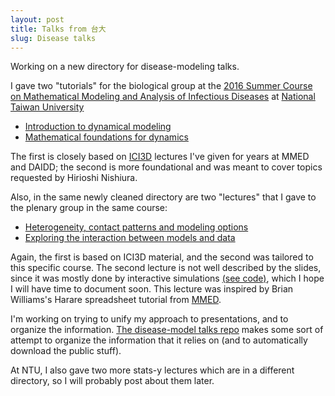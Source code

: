 ```yaml
---
layout: post
title: Talks from 台大
slug: Disease talks
---
```


Working on a new directory for disease-modeling talks.

I gave two "tutorials" for the biological group at the [2016 Summer Course on Mathematical Modeling and Analysis of 
Infectious Diseases](http://www.ncts.ntu.edu.tw/templet3/index.php?nid=73&bid=2) at [National Taiwan University](https://en.wikipedia.org/wiki/National_Taiwan_University)

* [Introduction to dynamical modeling](https://github.com/dushoff/disease_model_talks/blob/NTU16.x/dynamics.draft.pdf)
* [Mathematical foundations for dynamics](https://github.com/dushoff/disease_model_talks/blob/NTU16.x/foundations.draft.pdf)

The first is closely based on [ICI3D](http://www.ici3d.org/) lectures I've given for years at MMED and DAIDD; the second is more foundational and was meant to cover topics requested by Hirioshi Nishiura.

Also, in the same newly cleaned directory are two "lectures" that I gave to the plenary group in the same course:

* [Heterogeneity, contact patterns and modeling options](https://github.com/dushoff/disease_model_talks/blob/NTU16.x/heterogeneity.draft.pdf)
* [Exploring the interaction between models and data](https://github.com/dushoff/disease_model_talks/blob/NTU16.x/confront.draft.pdf)

Again, the first is based on ICI3D material, and the second was tailored to this specific course. The second lecture is not well described by the slides, since it was mostly done by interactive simulations [(see code)](https://github.com/dushoff/SIR_simulations), which I hope I will have time to document soon. This lecture was inspired by Brian Williams's Harare spreadsheet tutorial from [MMED](http://www.ici3d.org/mmed/). 

I'm working on trying to unify my approach to presentations, and to organize the information. [The disease-model talks repo](https://github.com/dushoff/disease_model_talks/) makes some sort of attempt to organize the information that it relies on (and to automatically download the public stuff).

At NTU, I also gave two more stats-y lectures which are in a different directory, so I will probably post about them later.
